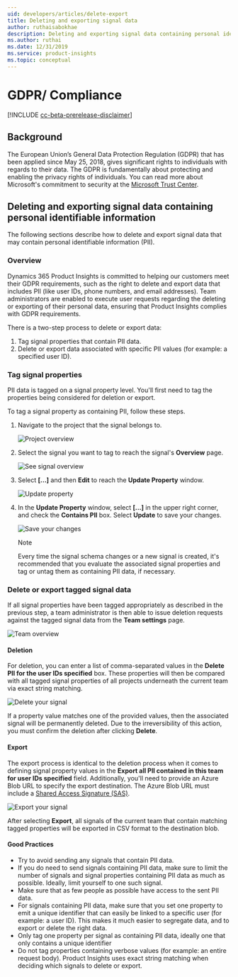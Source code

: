 ```yaml
---
uid: developers/articles/delete-export
title: Deleting and exporting signal data 
author: ruthaisabokhae
description: Deleting and exporting signal data containing personal identifiable information
ms.author: ruthai
ms.date: 12/31/2019
ms.service: product-insights
ms.topic: conceptual
---
```


# GDPR/ Compliance

[!INCLUDE [cc-beta-prerelease-disclaimer]( includes/cc-beta-prerelease-disclaimer.md)]

## Background

The European Union’s General Data Protection Regulation (GDPR) that has been applied since May 25, 2018, gives significant rights to individuals with regards to their data. The GDPR is fundamentally about protecting and enabling the privacy rights of individuals. You can read more about Microsoft's commitment to security at the [Microsoft Trust Center](https://www.microsoft.com/en-us/trust-center).

## Deleting and exporting signal data containing personal identifiable information

The following sections describe how to delete and export signal data that may contain personal identifiable information (PII).

### Overview

Dynamics 365 Product Insights is committed to helping our customers meet their GDPR requirements, such as the right to delete and export data that includes PII (like user IDs, phone numbers, and email addresses). Team administrators are enabled to execute user requests regarding the deleting or exporting of their personal data, ensuring that Product Insights complies with GDPR requirements.

There is a two-step process to delete or export data:

1. Tag signal properties that contain PII data.
2. Delete or export data associated with specific PII values (for example: a specified user ID).

### Tag signal properties

PII data is tagged on a signal property level. You'll first need to tag the properties being considered for deletion or export.

To tag a signal property as containing PII, follow these steps.

1. Navigate to the project that the signal belongs to.

   ![Project overview](media/ProjectOverview.png)
  
1. Select the signal you want to tag to reach the signal's **Overview** page.

   ![See signal overview](media/SignalOverview.png)
  
1. Select **[...]** and then **Edit** to reach the **Update Property** window.

   ![Update property](media/SignalSettings.png)

1. In the **Update Property** window, select **[...]** in the upper right corner, and check the **Contains PII** box. Select **Update** to save your changes.

   ![Save your changes](media/SignalTagging.png)

   > [!NOTE]
   > Every time the signal schema changes or a new signal is created, it's recommended that you evaluate the associated signal properties and tag or untag them as containing PII data, if necessary.

### Delete or export tagged signal data

If all signal properties have been tagged appropriately as described in the previous step, a team administrator is then able to issue deletion requests against the tagged signal data from the **Team settings** page.

![Team overview](media/TeamOverview.png)

#### Deletion

For deletion, you can enter a list of comma-separated values in the **Delete PII for the user IDs specified** box. These properties will then be compared with all tagged signal properties of all projects underneath the current team via exact string matching.

![Delete your signal](media/Deletion.png)

If a property value matches one of the provided values, then the associated signal will be permanently deleted. Due to the irreversibility of this action, you must confirm the deletion after clicking **Delete**.

#### Export

The export process is identical to the deletion process when it comes to defining  signal property values in the **Export all PII contained in this team for user IDs specified** field. Additionally, you'll need to provide an Azure Blob URL to specify the export destination. The Azure Blob URL must include a [Shared Access Signature (SAS)](https://docs.microsoft.com/azure/storage/common/storage-sas-overview).

![Export your signal](media/Export.png)

After selecting **Export**, all signals of the current team that contain matching tagged properties will be exported in CSV format to the destination blob.

#### Good Practices

* Try to avoid sending any signals that contain PII data.
* If you do need to send signals containing PII data, make sure to limit the number of signals and signal properties containing PII data as much as possible. Ideally, limit yourself to one such signal.
* Make sure that as few people as possible have access to the sent PII data.
* For signals containing PII data, make sure that you set one property to emit a unique identifier that can easily be linked to a specific user (for example: a user ID). This makes it much easier to segregate data, and to export or delete the right data.
* Only tag one property per signal as containing PII data, ideally one that only contains a unique identifier
* Do not tag properties containing verbose values (for example: an entire request body). Product Insights uses exact string matching when deciding which signals to delete or export.
